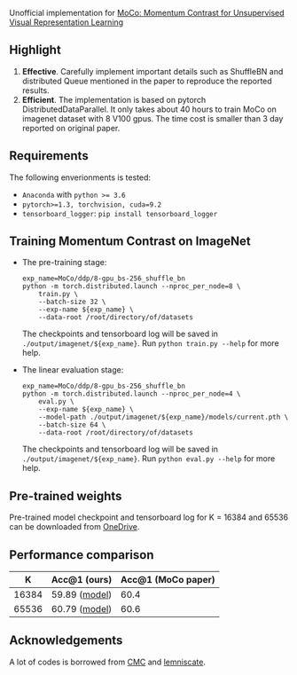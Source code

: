 Unofficial implementation for [MoCo: Momentum Contrast for Unsupervised Visual Representation Learning](https://arxiv.org/abs/1911.05722)

## Highlight

1. **Effective**. Carefully implement important details such as ShuffleBN and distributed Queue mentioned in the paper to reproduce the reported results.
2. **Efficient**. The implementation is based on pytorch DistributedDataParallel. It only takes about 40 hours to train MoCo on imagenet dataset with 8 V100 gpus. The time cost is smaller than 3 day reported on original paper.


## Requirements

The following enverionments is tested:

* `Anaconda` with `python >= 3.6`
* `pytorch>=1.3, torchvision, cuda=9.2`
* `tensorboard_logger`: `pip install tensorboard_logger`

## Training Momentum Contrast on ImageNet

* The pre-training stage:

  ```
  exp_name=MoCo/ddp/8-gpu_bs-256_shuffle_bn
  python -m torch.distributed.launch --nproc_per_node=8 \
      train.py \
      --batch-size 32 \
      --exp-name ${exp_name} \
      --data-root /root/directory/of/datasets
  ```

  The checkpoints and tensorboard log will be saved in `./output/imagenet/${exp_name}`. Run `python train.py --help` for more help.
  
* The linear evaluation stage:

  ```
  exp_name=MoCo/ddp/8-gpu_bs-256_shuffle_bn
  python -m torch.distributed.launch --nproc_per_node=4 \
      eval.py \
      --exp-name ${exp_name} \
      --model-path ./output/imagenet/${exp_name}/models/current.pth \
      --batch-size 64 \
      --data-root /root/directory/of/datasets
  ```

  The checkpoints and tensorboard log will be saved in `./output/imagenet/${exp_name}`. Run `python eval.py --help` for more help.

## Pre-trained weights

Pre-trained model checkpoint and tensorboard log for K = 16384 and 65536 can be downloaded from [OneDrive](https://1drv.ms/u/s!AsaPPmtCAq08pEsUojFnhhnGLG8F?e=zFwbGY).

## Performance comparison

| K     | Acc@1 (ours) | Acc@1 (MoCo paper) |
| ----- | ------------ | ------------------ |
| 16384 | 59.89 ([model](https://1drv.ms/u/s!AsaPPmtCAq08pFfk01K2l2T7Hv9P?e=uI1vGx))        | 60.4               |
| 65536 | 60.79 ([model](https://1drv.ms/u/s!AsaPPmtCAq08pFa2xJRkILatNLh8?e=IMt2xg))       | 60.6               |

## Acknowledgements

A lot of codes is borrowed from [CMC](https://github.com/HobbitLong/CMC) and [lemniscate](https://github.com/zhirongw/lemniscate.pytorch).

